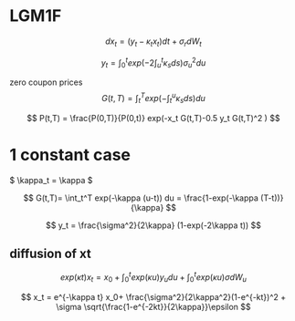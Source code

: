 # LGM1F

$$ dx_t = (y_t - \kappa_t x_t) dt + \sigma_r dW_t $$

$$ y_t = \int_0^t exp(-2 \int_u^t \kappa_s ds) \sigma_u^2 du $$

zero coupon prices
$$ G(t,T) = \int_t^T exp(-\int_t^u \kappa_s ds) du $$

$$ P(t,T) = \frac{P(0,T)}{P(0,t)} exp(-x_t G(t,T)-0.5 y_t G(t,T)^2 ) $$

# 1 constant case
$ \kappa_t = \kappa $

$$ G(t,T)= \int_t^T exp(-\kappa (u-t)) du = \frac{1-exp(-\kappa (T-t))}{\kappa} $$

$$ y_t = \frac{\sigma^2}{2\kappa} (1-exp(-2\kappa t)) $$

## diffusion of xt

$$ exp(\kappa t)x_t = x_0+\int_0^t exp(\kappa u) y_u du + \int_0^t exp(\kappa u) \sigma dW_u$$

$$ x_t = e^{-\kappa t} x_0+ 
         \frac{\sigma^2}{2\kappa^2}(1-e^{-kt})^2 +
         \sigma \sqrt{\frac{1-e^{-2kt}}{2\kappa}}\epsilon
$$
